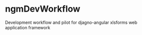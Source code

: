 # ngmDevWorkflow
Development workflow and pilot for djagno-angular xlsforms web application framework
